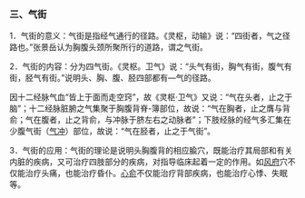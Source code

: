 ### 三、气街

1．气街的意义：气街是指经气通行的径路。《灵枢，动输》说：“四街者，气之径路也。”张景岳认为胸腹头颈所聚所行的道路，谓之气街。

2．气街的内容：分为四气街。《灵枢。卫气》说：“头气有街，胸气有街，腹气有街，胫气有街。”说明头、胸、腹、胫四部都有—气的径路。

因十二经脉气血“皆上于面而走空窍”，故《灵枢·卫气》又说：“气在头者，止之于脑”；十二经脉脏腑之气集聚于胸腹背脊-簿部位，故说：“气在胸者，止之膺与背俞；气在腹者，止之背俞，与冲脉于脐左右之动脉者”；下肢经脉的经气多汇集在少腹气街（[气冲](https://www.gmzyjc.com/read/zjs/zjs3.1.1-3-0.1.3.3.30.md)）部位，故说：“气在胫者，止之于气街”。

3．气街的应用：气街的理论是说明头胸腹背的相应腧穴，既能治疗其局部和有关内脏的疾病，又可治疗四肢部分的疾病，对指导临床起着一定的作用。如[风府](https://www.gmzyjc.com/read/zjs/zjs3.2.2-0.0.1.3.16.md)穴不仅能治疗头痛，也能治疗昏仆。[心俞](https://www.gmzyjc.com/read/zjs/zjs3.1.7-8-0.0.1.3.15.md)不仅能治疗背部疾病，也能治疗心悸、失眠等。
